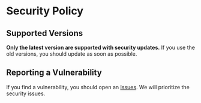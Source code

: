 # Security Policy

## Supported Versions

**Only the latest version are supported with security updates.** If you use
the old versions, you should update as soon as possible.

## Reporting a Vulnerability

If you find a vulnerability, you should open an
[Issues](https://github.com/super-coffee/coffee-keys/issues). We will
prioritize the security issues.
